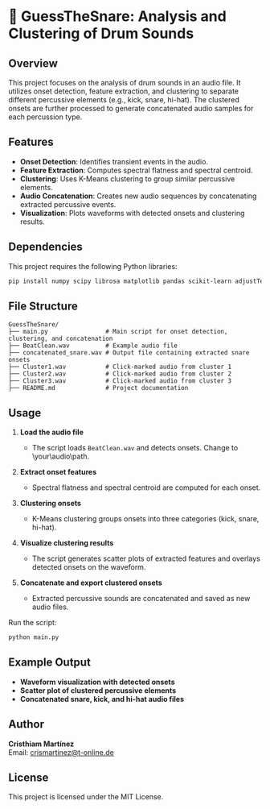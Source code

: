 # 🥁 GuessTheSnare: Analysis and Clustering of Drum Sounds

## Overview
This project focuses on the analysis of drum sounds in an audio file. It utilizes onset detection, feature extraction, and clustering to separate different percussive elements (e.g., kick, snare, hi-hat). The clustered onsets are further processed to generate concatenated audio samples for each percussion type.

## Features
- **Onset Detection**: Identifies transient events in the audio.
- **Feature Extraction**: Computes spectral flatness and spectral centroid.
- **Clustering**: Uses K-Means clustering to group similar percussive elements.
- **Audio Concatenation**: Creates new audio sequences by concatenating extracted percussive events.
- **Visualization**: Plots waveforms with detected onsets and clustering results.

## Dependencies
This project requires the following Python libraries:
```bash
pip install numpy scipy librosa matplotlib pandas scikit-learn adjustText soundfile
```

## File Structure
```
GuessTheSnare/
├── main.py                # Main script for onset detection, clustering, and concatenation
├── BeatClean.wav          # Example audio file
├── concatenated_snare.wav # Output file containing extracted snare onsets
├── Cluster1.wav           # Click-marked audio from cluster 1
├── Cluster2.wav           # Click-marked audio from cluster 2
├── Cluster3.wav           # Click-marked audio from cluster 3
├── README.md              # Project documentation
```

## Usage
1. **Load the audio file**
   - The script loads `BeatClean.wav` and detects onsets. Change to \your\audio\path.

2. **Extract onset features**
   - Spectral flatness and spectral centroid are computed for each onset.

3. **Clustering onsets**
   - K-Means clustering groups onsets into three categories (kick, snare, hi-hat).

4. **Visualize clustering results**
   - The script generates scatter plots of extracted features and overlays detected onsets on the waveform.

5. **Concatenate and export clustered onsets**
   - Extracted percussive sounds are concatenated and saved as new audio files.

Run the script:
```bash
python main.py
```

## Example Output
- **Waveform visualization with detected onsets**
- **Scatter plot of clustered percussive elements**
- **Concatenated snare, kick, and hi-hat audio files**

## Author
**Cristhiam Martínez**  
Email: [crismartinez@t-online.de](mailto:crismartinez@t-online.de)

## License
This project is licensed under the MIT License.

